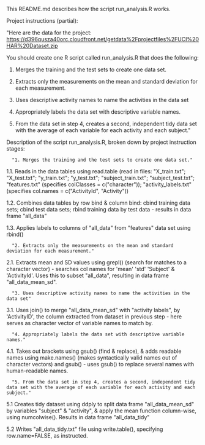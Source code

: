 This README.md describes how the script run_analysis.R works.

Project instructions (partial):

"Here are the data for the project: 
https://d396qusza40orc.cloudfront.net/getdata%2Fprojectfiles%2FUCI%20HAR%20Dataset.zip 

You should create one R script called run_analysis.R that does the following:

1. Merges the training and the test sets to create one data set.

2. Extracts only the measurements on the mean and standard deviation for each measurement. 

3. Uses descriptive activity names to name the activities in the data set

4. Appropriately labels the data set with descriptive variable names. 

5. From the data set in step 4, creates a second, independent tidy data set with the average of each variable for each activity and each subject."


Description of the script run_analysis.R, broken down by project instruction stages:

      "1. Merges the training and the test sets to create one data set."

1.1. Reads in the data tables using read.table (read in files: "X_train.txt"; "X_test.txt"; "y_train.txt"; "y_test.txt"; "subject_train.txt"; "subject_test.txt"; "features.txt" (specifies colClasses = c("character")); "activity_labels.txt" (specifies col.names = c("ActivityId", "Activity"))

1.2. Combines data tables by row bind & column bind: cbind training data sets; cbind test data sets; rbind training data by test data - results in data frame "all_data"

1.3. Applies labels to columns of "all_data" from "features" data set using rbind()

      "2. Extracts only the measurements on the mean and standard deviation for each measurement."

2.1. Extracts mean and SD values using grepl() (search for matches to a character vector) - searches col names for 'mean' 'std' 'Subject' & 'ActivityId'. Uses this to subset "all_data", resulting in data frame "all_data_mean_sd".

      "3. Uses descriptive activity names to name the activities in the data set"

3.1. Uses join() to merge "all_data_mean_sd" with "activity labels", by 'ActivityID', the column extracted from dataset in previous step - here serves as character vector of variable names to match by.

      "4. Appropriately labels the data set with descriptive variable names."

4.1. Takes out brackets using gsub() (find & replace), & adds readable names using make.names() (makes syntactically valid names out of character vectors) and gsub() - uses gsub() to replace several names with human-readable names.

      "5. From the data set in step 4, creates a second, independent tidy data set with the average of each variable for each activity and each subject."

5.1 Creates tidy dataset using ddply to split data frame "all_data_mean_sd" by variables "subject" & "activity", & apply the mean function column-wise, using numcolwise(). Results in data frame "all_data_tidy"

5.2 Writes "all_data_tidy.txt" file using write.table(), specifying row.name=FALSE, as instructed.
